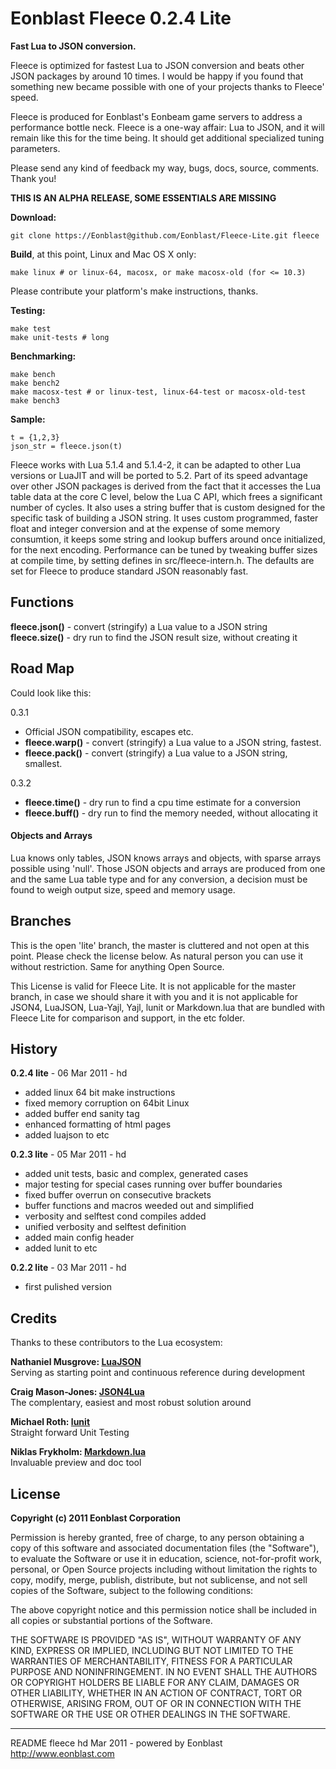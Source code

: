 # Eonblast Fleece 0.2.4 Lite

**Fast Lua to JSON conversion.**

Fleece is optimized for fastest Lua to JSON conversion and beats other JSON packages by around 10 times.  I would be happy if you found that something new became possible with one of your projects thanks to Fleece' speed.

Fleece is produced for Eonblast's Eonbeam game servers to address a performance bottle neck.  Fleece is a one-way affair: Lua to JSON, and it will remain like this for the time being. It should get additional specialized tuning parameters. 

Please send any kind of feedback my way, bugs, docs, source, comments. Thank you! 

**THIS IS AN ALPHA RELEASE, SOME ESSENTIALS ARE MISSING**

**Download:**

	git clone https://Eonblast@github.com/Eonblast/Fleece-Lite.git fleece

**Build**, at this point, Linux and Mac OS X only:

	make linux # or linux-64, macosx, or make macosx-old (for <= 10.3)

Please contribute your platform's make instructions, thanks.


**Testing:**

	make test
	make unit-tests # long


**Benchmarking:**

	make bench
	make bench2
	make macosx-test # or linux-test, linux-64-test or macosx-old-test
	make bench3


**Sample:**

	t = {1,2,3}
	json_str = fleece.json(t)
	
Fleece works with Lua 5.1.4 and 5.1.4-2, it can be adapted to other Lua versions or LuaJIT and will be ported to 5.2. Part of its speed advantage over other JSON packages is derived from the fact that it accesses the Lua table data at the core C level, below the Lua C API, which frees a significant number of cycles. It also uses a string buffer that is custom designed for the specific task of building a JSON string. It uses custom programmed, faster float and integer conversion and at the expense of some memory consumtion, it keeps some string and lookup buffers around once initialized, for the next encoding. Performance can be tuned by tweaking buffer sizes at compile time, by setting defines in src/fleece-intern.h. The defaults are set for Fleece to produce standard JSON reasonably fast.


## Functions

**fleece.json()** - convert (stringify) a Lua value to a JSON string  
**fleece.size()** - dry run to find the JSON result size, without creating it  


## Road Map 

Could look like this:

0.3.1  

* Official JSON compatibility, escapes etc.  
* **fleece.warp()** - convert (stringify) a Lua value to a JSON string,  fastest.  
* **fleece.pack()** - convert (stringify) a Lua value to a JSON string, smallest.  

0.3.2  

* **fleece.time()** - dry run to find a cpu time estimate for a conversion  
* **fleece.buff()** - dry run to find the memory needed, without allocating it  


#### Objects and Arrays

Lua knows only tables, JSON knows arrays and objects, with sparse arrays possible using 'null'. Those JSON objects and arrays are produced from one and the same Lua table type and for any conversion, a decision must be found to weigh output size, speed and memory usage. 

## Branches

This is the open 'lite' branch, the master is cluttered and not open at this point. Please check the license below. As natural person you can use it without restriction. Same for anything Open Source. 

This License is valid for Fleece Lite. It is not applicable for the master branch, in case we should share it with you and it is not applicable for JSON4,  LuaJSON, Lua-Yajl, Yajl, lunit or Markdown.lua that are bundled with Fleece Lite for comparison and support, in the etc folder.

## History

**0.2.4 lite** - 06 Mar 2011 - hd  

* added linux 64 bit make instructions  
* fixed memory corruption on 64bit Linux  
* added buffer end sanity tag  
* enhanced formatting of html pages  
* added luajson to etc  

**0.2.3 lite** - 05 Mar 2011 - hd  

* added unit tests, basic and complex, generated cases  
* major testing for special cases running over buffer boundaries  
* fixed buffer overrun on consecutive brackets  
* buffer functions and macros weeded out and simplified  
* verbosity and selftest cond compiles added  
* unified verbosity and selftest definition  
* added main config header  
* added lunit to etc
  
**0.2.2 lite** - 03 Mar 2011 - hd  

* first pulished version  

## Credits

Thanks to these contributors to the Lua ecosystem:

**Nathaniel Musgrove: [LuaJSON](http://luaforge.net/projects/luajsonlib/)**  
Serving as starting point and continuous reference during development

**Craig Mason-Jones: [JSON4Lua](http://json.luaforge.net/)**  
The complentary, easiest and most robust solution around

**Michael Roth: [lunit](http://www.nessie.de/mroth/lunit/)**  
Straight forward Unit Testing

**Niklas Frykholm: [Markdown.lua](http://www.frykholm.se/files/markdown.lua)**  
Invaluable preview and doc tool


## License

**Copyright (c) 2011 Eonblast Corporation**

Permission is  hereby  granted,  free of charge,  to  any person
obtaining  a copy of  this software and associated documentation
files  (the  "Software"),  to  evaluate  the Software  or use it
in education,  science,  not-for-profit work,  personal, or Open
Source projects including without limitation the rights  to copy,
modify, merge, publish, distribute,  but not sublicense, and not
sell copies of the Software, subject to the following conditions:

The above copyright notice and this  permission notice  shall be
included  in all copies or substantial portions of  the Software.

THE SOFTWARE IS PROVIDED  "AS IS",  WITHOUT WARRANTY OF ANY KIND,
EXPRESS OR IMPLIED, INCLUDING BUT NOT LIMITED TO  THE WARRANTIES
OF  MERCHANTABILITY,   FITNESS  FOR  A  PARTICULAR  PURPOSE  AND
NONINFRINGEMENT.  IN  NO  EVENT  SHALL  THE AUTHORS OR COPYRIGHT
HOLDERS  BE  LIABLE FOR  ANY CLAIM,  DAMAGES OR  OTHER LIABILITY,
WHETHER IN AN ACTION OF  CONTRACT,  TORT  OR OTHERWISE,  ARISING
FROM,  OUT OF OR  IN CONNECTION WITH THE SOFTWARE  OR THE USE OR
OTHER DEALINGS IN THE SOFTWARE.

_______________________________________________________________________
README fleece hd Mar 2011 - powered by Eonblast http://www.eonblast.com
